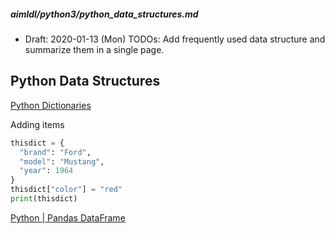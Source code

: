 ##### aimldl/python3/python_data_structures.md
* Draft: 2020-01-13 (Mon)
TODOs: Add frequently used data structure and summarize them in a single page.
## Python Data Structures

[Python Dictionaries](https://www.w3schools.com/python/python_dictionaries.asp)

Adding items
```python
thisdict = {
  "brand": "Ford",
  "model": "Mustang",
  "year": 1964
}
thisdict["color"] = "red"
print(thisdict)
```

[Python | Pandas DataFrame](https://www.geeksforgeeks.org/python-pandas-dataframe/)
